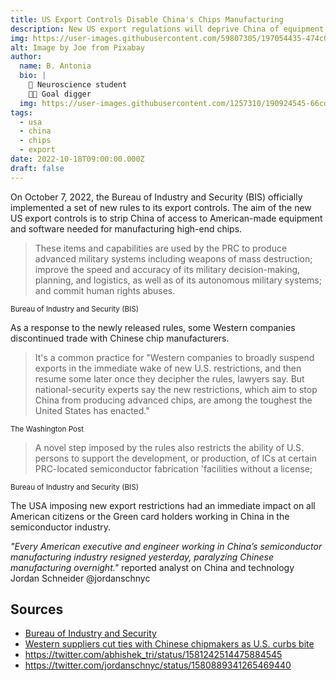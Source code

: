 ```yaml
---
title: US Export Controls Disable China's Chips Manufacturing
description: New US export regulations will deprive China of equipment for manufacturing high-end chips
img: https://user-images.githubusercontent.com/59807305/197054435-474c0746-924c-4dfc-b4fb-a5f514b12a72.jpg
alt: Image by Joe from Pixabay 
author: 
  name: B. Antonia
  bio: |
    🧠 Neuroscience student
    🦸🏼 Goal digger
  img: https://user-images.githubusercontent.com/1257310/190924545-66cd79f4-445a-41d5-9cd4-f29d00d3619c.jpg
tags:
  - usa
  - china
  - chips
  - export
date: 2022-10-18T09:00:00.000Z
draft: false
---
```


On October 7, 2022, the Bureau of Industry and Security (BIS) officially implemented a set of new rules to its export controls. The aim of the new US export controls is to strip China of access to American-made equipment and software needed for manufacturing high-end chips. 

> These items and capabilities are used by the PRC to produce advanced military systems including weapons of mass destruction; improve the speed and accuracy of its military decision-making, planning, and logistics, as well as of its autonomous military systems; and commit human rights abuses.

<sub>Bureau of Industry and Security (BIS)</sub>

As a response to the newly released rules, some Western companies discontinued trade with Chinese chip manufacturers. 

> It's a common practice for "Western companies to broadly suspend exports in the immediate wake of new U.S. restrictions, and then resume some later once they decipher the rules, lawyers say. But national-security experts say the new restrictions, which aim to stop China from producing advanced chips, are among the toughest the United States has enacted." 

<sub>The Washington Post</sub>

> A novel step imposed by the rules also restricts the ability of U.S. persons to support the development, or production, of ICs at certain PRC-located semiconductor fabrication 'facilities without a license;

<sub>Bureau of Industry and Security (BIS)</sub>

The USA imposing new export restrictions had an immediate impact on all American citizens or the Green card holders working in China in the semiconductor industry.

<i>"Every American executive and engineer working in China’s semiconductor manufacturing industry resigned yesterday, paralyzing Chinese manufacturing overnight."</i> reported analyst on China and technology Jordan Schneider @jordanschnyc

## Sources
- [Bureau of Industry and Security](https://www.bis.doc.gov/)
- [Western suppliers cut ties with Chinese chipmakers as U.S. curbs bite](https://www.washingtonpost.com/technology/2022/10/17/export-controls-us-china-chips/)
- https://twitter.com/abhishek_tri/status/1581242514475884545
- https://twitter.com/jordanschnyc/status/1580889341265469440

